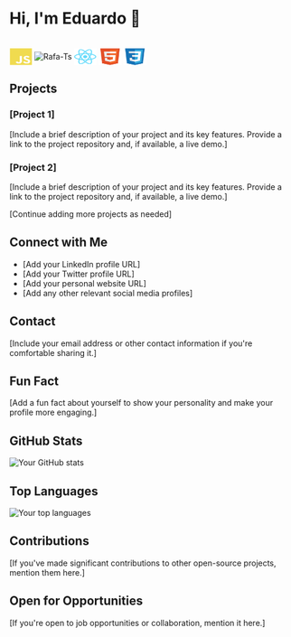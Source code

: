 # Hi, I'm Eduardo 👋


<div style="display: inline_block"><br>
  <img align="center" alt="Rafa-Js" height="30" width="40" src="https://raw.githubusercontent.com/devicons/devicon/master/icons/javascript/javascript-plain.svg">
  <img align="center" alt="Rafa-Ts" height="30" width="40" src="https://raw.githubusercontent.com/devicons/devicon/master/icons/node/node-plain.svg">
  <img align="center" alt="Rafa-React" height="30" width="40" src="https://raw.githubusercontent.com/devicons/devicon/master/icons/react/react-original.svg">
  <img align="center" alt="Rafa-HTML" height="30" width="40" src="https://raw.githubusercontent.com/devicons/devicon/master/icons/html5/html5-original.svg">
  <img align="center" alt="Rafa-CSS" height="30" width="40" src="https://raw.githubusercontent.com/devicons/devicon/master/icons/css3/css3-original.svg">
</div>

## Projects

### [Project 1]

[Include a brief description of your project and its key features. Provide a link to the project repository and, if available, a live demo.]

### [Project 2]

[Include a brief description of your project and its key features. Provide a link to the project repository and, if available, a live demo.]

[Continue adding more projects as needed]

## Connect with Me

- [Add your LinkedIn profile URL]
- [Add your Twitter profile URL]
- [Add your personal website URL]
- [Add any other relevant social media profiles]

## Contact

[Include your email address or other contact information if you're comfortable sharing it.]

## Fun Fact

[Add a fun fact about yourself to show your personality and make your profile more engaging.]

## GitHub Stats

![Your GitHub stats](https://github-readme-stats.vercel.app/api?username=edugod&show_icons=true&count_private=true&hide=prs,issues&theme=radical)

## Top Languages

![Your top languages](https://github-readme-stats.vercel.app/api/top-langs/?username=edugod&layout=compact&hide=html,css&theme=radical)

## Contributions

[If you've made significant contributions to other open-source projects, mention them here.]

## Open for Opportunities

[If you're open to job opportunities or collaboration, mention it here.]

